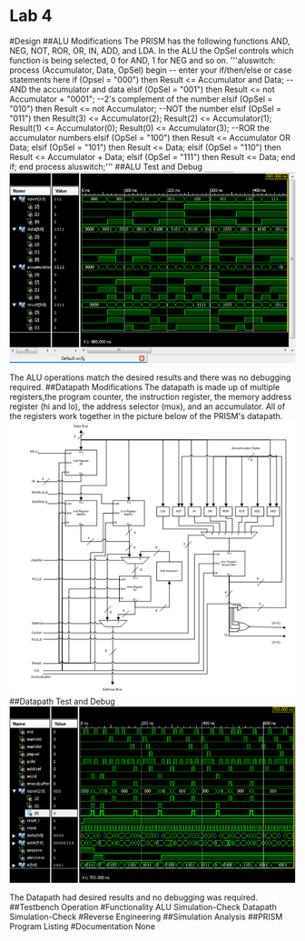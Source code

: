 Lab 4
===========

#Design
##ALU Modifications
The PRISM has the following functions AND, NEG, NOT, ROR, OR, IN, ADD, and LDA. In the ALU the OpSel controls which function is being selected, 0 for AND, 1 for NEG and so on.
'''aluswitch: process (Accumulator, Data, OpSel)
        begin
		-- enter your if/then/else or case statements here
if (Opsel = "000") then
Result <= Accumulator and Data;
--AND the accumulator and data
elsif (OpSel = "001") then
Result <= not Accumulator + "0001";
--2's complement of the number
elsif (OpSel = "010") then
Result <= not Accumulator;
--NOT the number
elsif (OpSel = "011") then
Result(3) <= Accumulator(2);
Result(2) <= Accumulator(1);
Result(1) <= Accumulator(0);
Result(0) <= Accumulator(3);
--ROR the accumulator numbers
elsif (OpSel = "100") then
Result <= Accumulator OR Data;
elsif (OpSel = "101") then
Result <= Data;
elsif (OpSel = "110") then
Result <= Accumulator + Data;
elsif (OpSel = "111") then
Result <= Data;
end if;
end process aluswitch;'''
##ALU Test and Debug
![Alt Text](https://github.com/RyanRedhead/Lab4/blob/master/ALUTestbench.PNG?raw=true)

The ALU operations match the desired results and there was no debugging required.
##Datapath Modifications
The datapath is made up of multiple registers,the program counter, the instruction register, the memory address register (hi and lo), the address selector (mux), and an accumulator. All of the registers work together in the picture below of the PRISM's datapath.
![Alt Text](https://github.com/RyanRedhead/Lab4/blob/master/Datapath.PNG?raw=true)
##Datapath Test and Debug
![Alt Text](https://github.com/RyanRedhead/Lab4/blob/master/DatapathSimulation700ns.PNG?raw=true)

The Datapath had desired results and no debugging was required.
##Testbench Operation
#Functionality
ALU Simulation-Check
Datapath Simulation-Check
#Reverse Engineering
##Simulation Analysis
##PRISM Program Listing
#Documentation
None
